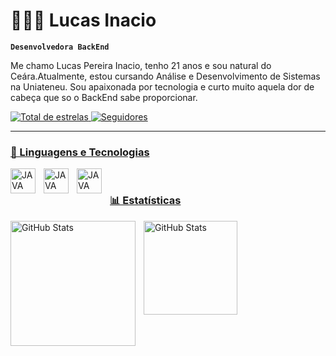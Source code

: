 # 👩🏻‍💻 Lucas Inacio

**`Desenvolvedora BackEnd`**

Me chamo Lucas Pereira Inacio, tenho 21 anos e sou natural do Ceára.Atualmente, estou cursando Análise e Desenvolvimento de Sistemas na Uniateneu. Sou apaixonada por tecnologia e curto muito aquela dor de cabeça que so o BackEnd sabe proporcionar.

<p align="left">
    <a href="https://github.com/Lucas-PI?tab=repositories&sort=stargazers">
        <img 
            alt="Total de estrelas" 
            title="Total de estrelas GitHub" 
            src="https://custom-icon-badges.demolab.com/github/stars/Lucas-PI?color=55960c&style=for-the-badge&labelColor=488207&logo=star&label=estrelas"
        />
    </a>
    <a href="https://github.com/Lucas-PI?tab=followers">
        <img 
            alt="Seguidores" 
            title="Me siga no GitHub" 
            src="https://custom-icon-badges.demolab.com/github/followers/Lucas-PI?color=236ad3&labelColor=1155ba&style=for-the-badge&logo=github&label=Seguidores&logoColor=white"
        />
    
</p>

---

### 🤖 Linguagens e Tecnologias


<img 
    align="left" 
    alt="JAVA" 
    title="Java"
    width="40px" 
    style="padding-right: 10px;" 
    src="https://cdn.jsdelivr.net/gh/devicons/devicon@latest/icons/java/java-original-wordmark.svg" />
           
<img 
    align="left"
    alt="JAVA" 
    title="Java"
    width="40px" 
    style="padding-right: 10px;" 
    src="https://cdn.jsdelivr.net/gh/devicons/devicon@latest/icons/spring/spring-original-wordmark.svg" />
          
<img
    align="left"
    alt="JAVA" 
    title="Java"
    width="40px" 
    style="padding-right: 10px;" 
    width="40px"
 src="https://cdn.jsdelivr.net/gh/devicons/devicon@latest/icons/mysql/mysql-original-wordmark.svg" />
          
<br/>

### 📊 Estatísticas

<p>
  <img 
    align="left" 
    alt="GitHub Stats" 
    height="200" 
    style="padding-right: 10px;" 
    src="https://github-readme-stats.vercel.app/api?username=lucas-PI&show_icons=true&theme=tokyonight&include_all_commits=true&locale=pt-br" 
  />

<img 
      align="left" 
      alt="GitHub Stats" 
      height="150" 
      src="https://github-readme-stats.vercel.app/api/top-langs/?username=lucas-PI&theme=tokyonight&layout=compact&custom_title=Tecnologias&langs_count=9" 
  />

</p>

